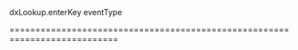 <!--id-->dxLookup.enterKey<!--/id-->
<!--merge--><!--/merge-->
<!--hidden--><!--/hidden-->
<!--type-->eventType<!--/type-->
===========================================================================
